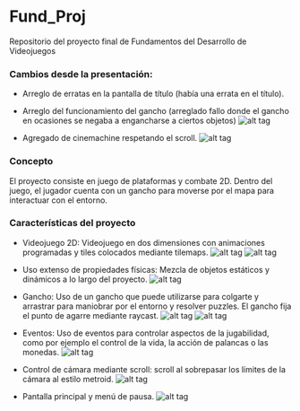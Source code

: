 # Fund_Proj
Repositorio del proyecto final de Fundamentos del Desarrollo de Videojuegos

### Cambios desde la presentación:
* Arreglo de erratas en la pantalla de título (había una errata en el título).

* Arreglo del funcionamiento del gancho (arreglado fallo donde el gancho en ocasiones se negaba a engancharse a ciertos objetos)
![alt tag](Media/Gif1.gif)

* Agregado de cinemachine respetando el scroll.
![alt tag](Media/Gif8.gif)

### Concepto
El proyecto consiste en juego de plataformas y combate 2D. Dentro del juego, el jugador cuenta con un gancho para moverse por el mapa para interactuar con el entorno.

### Características del proyecto

* Videojuego 2D: Videojuego en dos dimensiones con animaciones programadas y tiles colocados mediante tilemaps.
![alt tag](Media/Gif5.gif)
![alt tag](Media/Gif11.gif)

* Uso extenso de propiedades físicas: Mezcla de objetos estáticos y dinámicos a lo largo del proyecto.
![alt tag](Media/Gif4.gif)

* Gancho: Uso de un gancho que puede utilizarse para colgarte y arrastrar para maniobrar por el entorno y resolver puzzles. El gancho fija el punto de agarre mediante raycast.
![alt tag](Media/Gif3.gif)
![alt tag](Media/Gif10.gif)

* Eventos: Uso de eventos para controlar aspectos de la jugabilidad, como por ejemplo el control de la vida, la acción de palancas o las monedas.
![alt tag](Media/Gif6.gif)

* Control de cámara mediante scroll: scroll al sobrepasar los límites de la cámara al estilo metroid.
![alt tag](Media/Gif7.gif)

* Pantalla principal y menú de pausa.
![alt tag](Media/Gif9.gif)